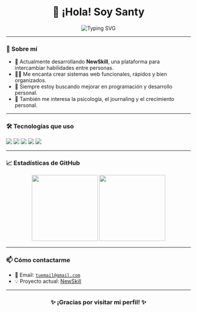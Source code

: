 <h1 align="center">👋 ¡Hola! Soy Santy</h1>

<p align="center">
  <img src="https://readme-typing-svg.herokuapp.com?font=Fira+Code&duration=3000&pause=1000&color=2F9CF4&center=true&vCenter=true&lines=Desarrollador+web;Apasionado+por+el+aprendizaje;Fundador+de+NewSkill;PHP+%7C+MySQL+%7C+JS+%7C+HTML+%7C+CSS" alt="Typing SVG" />
</p>

---

### 🧠 Sobre mí

- 🔧 Actualmente desarrollando <strong>NewSkill</strong>, una plataforma para intercambiar habilidades entre personas.
- 🧑‍💻 Me encanta crear sistemas web funcionales, rápidos y bien organizados.
- 🎯 Siempre estoy buscando mejorar en programación y desarrollo personal.
- 📘 También me interesa la psicología, el journaling y el crecimiento personal.

---

### 🛠️ Tecnologías que uso

<p align="left">
  <img src="https://img.shields.io/badge/PHP-777BB4?style=for-the-badge&logo=php&logoColor=white"/>
  <img src="https://img.shields.io/badge/MySQL-4479A1?style=for-the-badge&logo=mysql&logoColor=white"/>
  <img src="https://img.shields.io/badge/HTML5-e34c26?style=for-the-badge&logo=html5&logoColor=white"/>
  <img src="https://img.shields.io/badge/CSS3-264de4?style=for-the-badge&logo=css3&logoColor=white"/>
  <img src="https://img.shields.io/badge/JavaScript-f0db4f?style=for-the-badge&logo=javascript&logoColor=black"/>
</p>

---

### 📈 Estadísticas de GitHub

<p align="center">
  <img height="180em" src="https://github-readme-stats.vercel.app/api?username=SantyyFit&show_icons=true&theme=tokyonight&hide_border=true"/>
  <img height="180em" src="https://github-readme-stats.vercel.app/api/top-langs/?username=SantyyFit&layout=compact&theme=tokyonight&hide_border=true"/>
</p>

---

### 📫 Cómo contactarme

- 📩 Email: <code>tuemail@gmail.com</code>  
- 💡 Proyecto actual: [NewSkill](https://github.com/SantyyFit/NewSkill)

---

<h3 align="center">✨ ¡Gracias por visitar mi perfil! ✨</h3>
